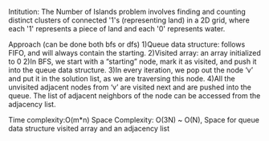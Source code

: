 Intitution:
The Number of Islands problem involves finding and counting distinct clusters of connected '1's (representing land) in a 2D grid, where each '1' represents a piece of land and each '0' represents water.​

Approach (can be done both bfs or dfs)
1)Queue data structure: follows FIFO, and will always contain the starting.
2)Visited array: an array initialized to 0
2)In BFS, we start with a “starting” node, mark it as visited, and push it into the queue data structure.
3)In every iteration, we pop out the node ‘v’ and put it in the solution list, as we are traversing this node.
4)All the unvisited adjacent nodes from ‘v’ are visited next and are pushed into the queue. The list of adjacent neighbors of the node can be accessed from the adjacency list.

Time complexity:O(m*n)
Space Complexity: O(3N) ~ O(N), Space for queue data structure visited array and an adjacency list
